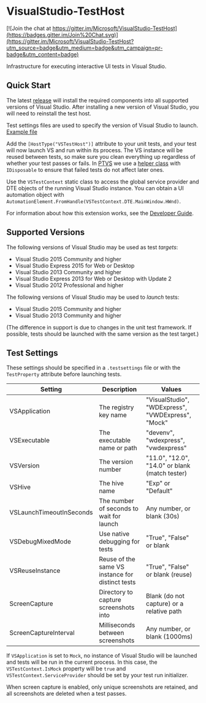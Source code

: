 # VisualStudio-TestHost

[![Join the chat at https://gitter.im/Microsoft/VisualStudio-TestHost](https://badges.gitter.im/Join%20Chat.svg)](https://gitter.im/Microsoft/VisualStudio-TestHost?utm_source=badge&utm_medium=badge&utm_campaign=pr-badge&utm_content=badge)

Infrastructure for executing interactive UI tests in Visual Studio.

## Quick Start

The latest [release](https://github.com/Microsoft/VisualStudio-TestHost/releases) will install the required components into all supported versions of Visual Studio. After installing a new version of Visual Studio, you will need to reinstall the test host.

Test settings files are used to specify the version of Visual Studio to launch. [Example file](https://github.com/Microsoft/PTVS/blob/master/Build/default.14.0Exp.testsettings)

Add the `[HostType("VSTestHost")]` attribute to your unit tests, and your test will now launch VS and run within its process. The VS instance will be reused between tests, so make sure you clean everything up regardless of whether your test passes or fails. In [PTVS](https://github.com/Microsoft/PTVS) we use a [helper class](https://github.com/Microsoft/PTVS/blob/master/Common/Tests/Utilities.UI/UI/VisualStudioApp.cs) with `IDisposable` to ensure that failed tests do not affect later ones.

Use the `VSTestContext` static class to access the global service provider and DTE objects of the running Visual Studio instance. You can obtain a UI automation object with `AutomationElement.FromHandle(VSTestContext.DTE.MainWindow.HWnd)`.

For information about how this extension works, see the [Developer Guide](DeveloperGuide.md).

## Supported Versions

The following versions of Visual Studio may be used as test *targets*:

* Visual Studio 2015 Community and higher
* Visual Studio Express 2015 for Web or Desktop
* Visual Studio 2013 Community and higher
* Visual Studio Express 2013 for Web or Desktop with Update 2
* Visual Studio 2012 Professional and higher

The following versions of Visual Studio may be used to *launch* tests:

* Visual Studio 2015 Community and higher
* Visual Studio 2013 Community and higher

(The difference in support is due to changes in the unit test framework. If possible, tests should be launched with the same version as the test target.)

## Test Settings

These settings should be specified in a `.testsettings` file or with the `TestProperty` attribute before launching tests.

| Setting | Description | Values |
| --- | --- | --- |
| VSApplication | The registry key name | "VisualStudio", "WDExpress", "VWDExpress", "Mock" |
| VSExecutable  | The executable name or path | "devenv", "wdexpress", "vwdexpress" |
| VSVersion     | The version number | "11.0", "12.0", "14.0" or blank (match tester) |
| VSHive | The hive name | "Exp" or "Default" |
| VSLaunchTimeoutInSeconds | The number of seconds to wait for launch | Any number, or blank (30s) |
| VSDebugMixedMode | Use native debugging for tests | "True", "False" or blank |
| VSReuseInstance | Reuse of the same VS instance for distinct tests | "True", "False" or blank (reuse) |
| ScreenCapture | Directory to capture screenshots into | Blank (do not capture) or a relative path |
| ScreenCaptureInterval | Milliseconds between screenshots | Any number, or blank (1000ms) |

If `VSApplication` is set to `Mock`, no instance of Visual Studio will be launched and tests will be run in the current process. In this case, the `VSTestContext.IsMock` property will be `true` and `VSTestContext.ServiceProvider` should be set by your test run initializer.

When screen capture is enabled, only unique screenshots are retained, and all screenshots are deleted when a test passes.
